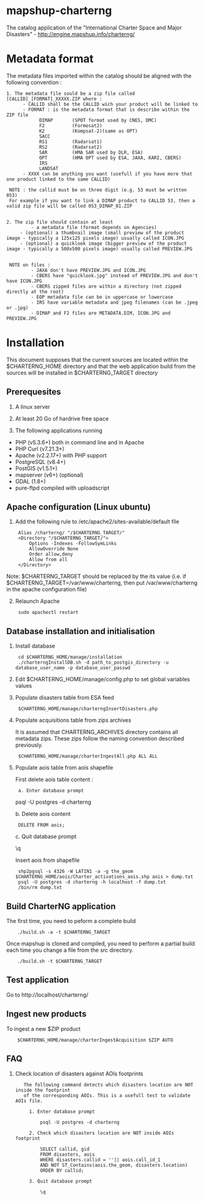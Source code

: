 mapshup-charterng
=================

The catalog application of the "International Charter Space and Major Disasters" - http://engine.mapshup.info/charterng/

Metadata format
===============

The metadata files imported within the catalog should be aligned with the following convention :

    1. The metadata file sould be a zip file called [CALLID]_[FORMAT]_XXXXX.ZIP where :
          - CALLID shall be the CALLID wich your product will be linked to
          - FORMAT : is the metadata format that is describe within the ZIP file
                DIMAP       (SPOT format used by CNES, DMC)
                F2          (Formosat2)
                K2          (Kompsat-2)(same as OPT)
                SACC
                RS1         (Radarsat1)
                RS2         (Radarsat2)
                SAR         (HMA SAR used by DLR, ESA)
                OPT         (HMA OPT used by ESA, JAXA, KARI, CBERS)
                IRS
                LANDSAT
          - XXXX can be anything you want (usefull if you have more that one product linked to the same CALLID)

     NOTE : the callid must be on three digit (e.g. 53 must be written 053)
     For example if you want to link a DIMAP product to CALLID 53, then a valid zip file will be called 053_DIMAP_01.ZIP


    2. The zip file should contain at least
             - a metadata file (format depends on Agencies)
	     - (optional) a thumbnail image (small preview of the product image - typically a 125x125 pixels image) usually called ICON.JPG
	     - (optional) a quicklook image (bigger preview of the product image - typically a 500x500 pixels image) usually called PREVIEW.JPG
           

     NOTE on files :
             - JAXA don't have PREVIEW.JPG and ICON.JPG
             - CBERS have "quicklook.jpg" instead of PREVIEW.JPG and don't have ICON.JPG
             - CBERS zipped files are within a directory (not zipped directly at the root)
             - EOP metadata file can be in uppercase or lowercase
             - IRS have variable metadata and jpeg filenames (can be .jpeg or .jpg)
             - DIMAP and F2 files are METADATA.DIM, ICON.JPG and PREVIEW.JPG

Installation
============

This document supposes that the current sources are located within the $CHARTERNG_HOME directory and that the web application build from the sources will be installed in $CHARTERNG_TARGET directory

Prerequesites
-------------
1. A linux server

2. At least 20 Go of hardrive free space

3. The following applications running
* PHP (v5.3.6+)	both in command line and in Apache
* PHP Curl (v7.21.3+)
* Apache (v2.2.17+) with PHP support
* PostgreSQL (v8.4+)
* PostGIS (v1.5.1+)
* mapserver (v6+)   (optional)
* GDAL (1.8+)
* pure-ftpd compiled with uploadscript


Apache configuration (Linux ubuntu)
--------------------------------------

1. Add the following rule to /etc/apache2/sites-available/default file

        Alias /charterng/ "/$CHARTERNG_TARGET/"
        <Directory "/$CHARTERNG_TARGET/">
            Options -Indexes -FollowSymLinks
            AllowOverride None
            Order allow,deny
            Allow from all
        </Directory>

Note: $CHARTERNG_TARGET should be replaced by the its value (i.e. if $CHARTERNG_TARGET=/var/www/charterng, then put /var/www/charterng in the apache configuration file)

2. Relaunch Apache

        sudo apachectl restart


Database installation and initialisation
----------------------------------------

1. Install database

        cd $CHARTERNG_HOME/manage/installation
        ./charterngInstallDB.sh -d path_to_postgis_directory -u database_user_name -p database_user_passwd

2. Edit $CHARTERNG_HOME/manage/config.php to set global variables values

3. Populate disasters table from ESA feed

        $CHARTERNG_HOME/manage/charterngInsertDisasters.php

4. Populate acquisitions table from zips archives

    It is assumed that CHARTERNG_ARCHIVES directory contains all metadata zips. These zips follow the naming convention described previously.

        $CHARTERNG_HOME/manage/charterIngestAll.php ALL ALL

5. Populate aois table from aois shapefile

    First delete aois table content :
    
        a. Enter database prompt

   	psql -U postgres -d charterng
	
	b. Delete aois content

		DELETE FROM aois;

 	c. Quit database prompt
    
   	\q


     Insert aois from shapefile

        shp2pgsql -s 4326 -W LATIN1 -a -g the_geom $CHARTERNG_HOME/aois/Charter_activations_aois.shp aois > dump.txt
        psql -U postgres -d charterng -h localhost -f dump.txt
        /bin/rm dump.txt


Build CharterNG application
---------------------------

The first time, you need to peform a complete build

        ./build.sh -a -t $CHARTERNG_TARGET

Once mapshup is cloned and compiled, you need to perform a partial build each time you change a file from the src directory.

        ./build.sh -t $CHARTERNG_TARGET


Test application
----------------

Go to http://localhost/charterng/


Ingest new products
-------------------

To ingest a new $ZIP product

        $CHARTERNG_HOME/manage/charterIngestAcquisition $ZIP AUTO


FAQ
---

1. Check location of disasters against AOIs footprints
 
          The following command detects which disasters location are NOT inside the footprint
          of the corresponding AOIs. This is a usefull test to validate AOIs file.
         
          	1. Enter database prompt
         
            	psql -U postgres -d charterng
         	
         	2. Check which disasters location are NOT inside AOIs footprint
         
         		SELECT callid, gid
         		FROM disasters, aois
         		WHERE disasters.callid = ''|| aois.call_id_1
         		AND NOT ST_Contains(aois.the_geom, disasters.location)
         		ORDER BY callid;
         
          	3. Quit database prompt
             
            	\q
